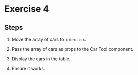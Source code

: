 # Exercise 4

## Steps

1. Move the array of cars to `index.tsx`.

2. Pass the array of cars as props to the Car Tool component.

3. Display the cars in the table.

4. Ensure it works.
